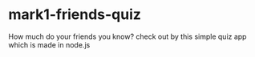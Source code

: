 # mark1-friends-quiz
How much do your friends you know? check out by this simple quiz app which is made in node.js
